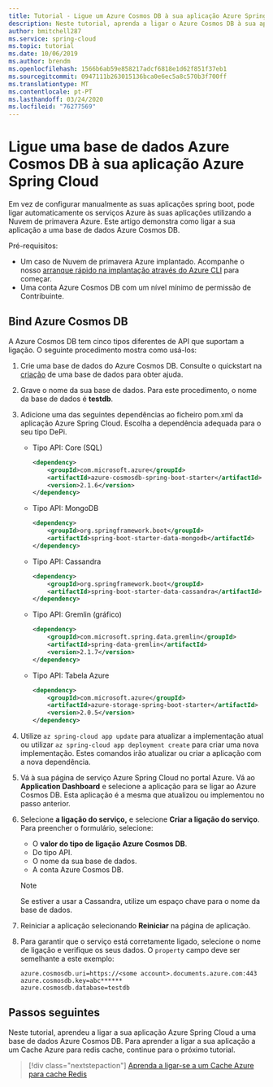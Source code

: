 ```yaml
---
title: Tutorial - Ligue um Azure Cosmos DB à sua aplicação Azure Spring Cloud
description: Neste tutorial, aprenda a ligar o Azure Cosmos DB à sua aplicação Azure Spring Cloud
author: bmitchell287
ms.service: spring-cloud
ms.topic: tutorial
ms.date: 10/06/2019
ms.author: brendm
ms.openlocfilehash: 1566b6ab59e858217adcf6818e1d62f851f37eb1
ms.sourcegitcommit: 0947111b263015136bca0e6ec5a8c570b3f700ff
ms.translationtype: MT
ms.contentlocale: pt-PT
ms.lasthandoff: 03/24/2020
ms.locfileid: "76277569"
---
```

# <a name="bind-an-azure-cosmos-db-database-to-your-azure-spring-cloud-application"></a>Ligue uma base de dados Azure Cosmos DB à sua aplicação Azure Spring Cloud

Em vez de configurar manualmente as suas aplicações spring boot, pode ligar automaticamente os serviços Azure às suas aplicações utilizando a Nuvem de primavera Azure. Este artigo demonstra como ligar a sua aplicação a uma base de dados Azure Cosmos DB.

Pré-requisitos:

* Um caso de Nuvem de primavera Azure implantado. Acompanhe o nosso [arranque rápido na implantação através do Azure CLI](spring-cloud-quickstart-launch-app-cli.md) para começar.
* Uma conta Azure Cosmos DB com um nível mínimo de permissão de Contribuinte.

## <a name="bind-azure-cosmos-db"></a>Bind Azure Cosmos DB

A Azure Cosmos DB tem cinco tipos diferentes de API que suportam a ligação. O seguinte procedimento mostra como usá-los:

1. Crie uma base de dados do Azure Cosmos DB. Consulte o quickstart na [criação](https://docs.microsoft.com/azure/cosmos-db/create-cosmosdb-resources-portal) de uma base de dados para obter ajuda. 

1. Grave o nome da sua base de dados. Para este procedimento, o nome da base de dados é **testdb**.

1. Adicione uma das seguintes dependências ao ficheiro pom.xml da aplicação Azure Spring Cloud. Escolha a dependência adequada para o seu tipo DePi.

    * Tipo API: Core (SQL)

      ```xml
      <dependency>
          <groupId>com.microsoft.azure</groupId>
          <artifactId>azure-cosmosdb-spring-boot-starter</artifactId>
          <version>2.1.6</version>
      </dependency>
      ```

    * Tipo API: MongoDB

      ```xml
      <dependency>
          <groupId>org.springframework.boot</groupId>
          <artifactId>spring-boot-starter-data-mongodb</artifactId>
      </dependency>
      ```

    * Tipo API: Cassandra

      ```xml
      <dependency>
          <groupId>org.springframework.boot</groupId>
          <artifactId>spring-boot-starter-data-cassandra</artifactId>
      </dependency>
      ```

    * Tipo API: Gremlin (gráfico)

      ```xml
      <dependency>
          <groupId>com.microsoft.spring.data.gremlin</groupId>
          <artifactId>spring-data-gremlin</artifactId>
          <version>2.1.7</version>
      </dependency>
      ```

    * Tipo API: Tabela Azure

      ```xml
      <dependency>
          <groupId>com.microsoft.azure</groupId>
          <artifactId>azure-storage-spring-boot-starter</artifactId>
          <version>2.0.5</version>
      </dependency>
      ```

1. Utilize `az spring-cloud app update` para atualizar a implementação atual ou utilizar `az spring-cloud app deployment create` para criar uma nova implementação. Estes comandos irão atualizar ou criar a aplicação com a nova dependência.

1. Vá à sua página de serviço Azure Spring Cloud no portal Azure. Vá ao **Application Dashboard** e selecione a aplicação para se ligar ao Azure Cosmos DB. Esta aplicação é a mesma que atualizou ou implementou no passo anterior.

1. Selecione **a ligação do serviço,** e selecione **Criar a ligação do serviço**. Para preencher o formulário, selecione:
   * O **valor do tipo de ligação** **Azure Cosmos DB**.
   * Do tipo API.
   * O nome da sua base de dados.
   * A conta Azure Cosmos DB.

    > [!NOTE]
    > Se estiver a usar a Cassandra, utilize um espaço chave para o nome da base de dados.

1. Reiniciar a aplicação selecionando **Reiniciar** na página de aplicação.

1. Para garantir que o serviço está corretamente ligado, selecione o nome de ligação e verifique os seus dados. O `property` campo deve ser semelhante a este exemplo:

    ```
    azure.cosmosdb.uri=https://<some account>.documents.azure.com:443
    azure.cosmosdb.key=abc******
    azure.cosmosdb.database=testdb
    ```

## <a name="next-steps"></a>Passos seguintes

Neste tutorial, aprendeu a ligar a sua aplicação Azure Spring Cloud a uma base de dados Azure Cosmos DB. Para aprender a ligar a sua aplicação a um Cache Azure para redis cache, continue para o próximo tutorial.

> [!div class="nextstepaction"]
> [Aprenda a ligar-se a um Cache Azure para cache Redis](spring-cloud-tutorial-bind-redis.md)
